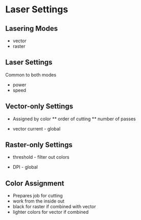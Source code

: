 # Laser Settings


## Lasering Modes
* vector
* raster


## Laser Settings
Common to both modes
* power
* speed


## Vector-only Settings
* Assigned by color
** order of cutting
** number of passes

* vector current - global


## Raster-only Settings
* threshold - filter out colors

* DPI - global


## Color Assignment
* Prepares job for cutting
* work from the inside out
* black for raster if combined with vector
* lighter colors for vector if combined
